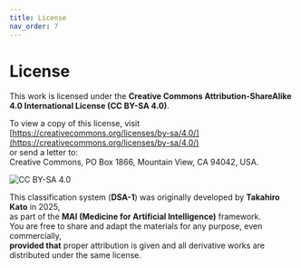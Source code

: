 ```yaml
---
title: License
nav_order: 7
---
```


# License

This work is licensed under the **Creative Commons Attribution-ShareAlike 4.0 International License (CC BY-SA 4.0)**.

To view a copy of this license, visit  
[https://creativecommons.org/licenses/by-sa/4.0/](https://creativecommons.org/licenses/by-sa/4.0/)  
or send a letter to:  
Creative Commons, PO Box 1866, Mountain View, CA 94042, USA.

![CC BY-SA 4.0](https://licensebuttons.net/l/by-sa/4.0/88x31.png)

This classification system (**DSA-1**) was originally developed by **Takahiro Kato** in 2025,  
as part of the **MAI (Medicine for Artificial Intelligence)** framework.  
You are free to share and adapt the materials for any purpose, even commercially,  
**provided that** proper attribution is given and all derivative works are distributed under the same license.
